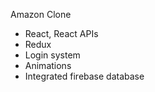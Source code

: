 Amazon Clone 
- React, React APIs
- Redux
- Login system
- Animations
- Integrated firebase database
